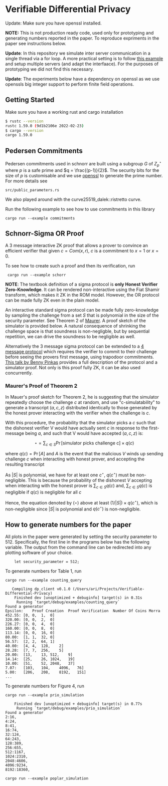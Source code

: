 # Verifiable Differential Privacy

Update: Make sure you have openssl installed.

**NOTE:** This is not production ready code, used only for prototyping and generating numbers reported in the paper. To reproduce expriments in the paper see instructions below. 

**Update**: In this repository we simulate inter server communication in a single thread via a for loop. A more practical setting is to follow [this example](https://github.com/henrycg/heavyhitters) and setup multiple servers (and adapt the interfaace). For the purposes of prototyping we did not find this necessary.

**Update**: The experiments below have a dependency on openssl as we use openssls big integer support to perform finite field operations. 

## Getting Started 

Make sure you have a working rust and cargo installation

```bash
$ rustc --version
rustc 1.59.0 (9d1b2106e 2022-02-23)
$ cargo --version
cargo 1.59.0
```

## Pedersen Commitments

Pedersen commitments used in schnorr are built using a subgroup $G$ of $Z_p^\star$ where $p$ is a safe prime and $q = \frac{(p-1)}{2}$. The security bits for the size of $p$ is customisable and we use [openssl](https://docs.rs/openssl/latest/openssl/bn/struct.BigNum.html#method.generate_prime) to generate the prime number. For more details see

```
src/public_parameters.rs
```

We also played around with the curve25519_dalek::ristretto curve. 

Run the following example to see how to use commitments in this library
```
cargo run --example commitments
```

## Schnorr-Sigma OR Proof

A 3 message interactive ZK proof that allows a prover to convince an efficient verifier that given $c = Com(x, r)$, $c$ is a commitment to $x=1$ or $x=0$. 

To see how to create such a proof and then its verification, run 

```
 cargo run --example schorr
```

**NOTE**: The textbook definition of a sigma protocol is **only Honest Verifier Zero-Knowledge**. It can be rendered non-interactive using the Fiat Shamir transform, which makes it ZK in the ROM model. However, the OR protocol can be made fully ZK even in the plain model.

An interactive standard sigma protocol can be made fully zero-knowledge by sampling the challenge from a set $S$ that is polynomial in the size of the security parameter. See Theorem 2 of [Maurer](https://crypto.ethz.ch/publications/files/Maurer09.pdf). A proof sketch of the simulator is provided below. A natural consequence of shrinking the challenge space is that soundness is non-negligble, but by sequential repetition, we can drive the soundness to be negligible as well.

Alternatively the 3 message sigma protocol can be extended to a [4 message protocol](https://link.springer.com/chapter/10.1007/3-540-45539-6_30) which requires the verifier to commit to their challenge before seeing the provers first message, using trapodoor commitments. [This talk by Benny Pinkas](https://youtu.be/m-NW75E8JIE) provides a full description of the protocol and a simulator proof. Not only is this proof fully ZK, it can be also used concurrently.

### Maurer's Proof of Theorem 2 

In Mauer's proof sketch for Theorem 2, he is suggesting that the simulator repeatedly choose the challenge $c$ at random, and use "c-simulatability" to generate a transcript $(a, c, z)$ distributed identically to those generated by the honest prover interacting with the verifier when the challenge is $c$.

With this procedure, the probability that the simulator picks a $c$ such that the dishonest verifier V would have actually sent $c$ in response to the first-message being $a$, and such that V would have accepted $(a, c, z)$ is:

$$ \star = \sum_{c \in S} \Pr[\text{simulator picks challenge c}] \times q(c)$$


where $q(c) = \Pr[A]$ and $A$ is the event that the malicious $V$ winds up sending challenge $c$ when interacting with honest prover, and accepting the resulting transcript

As $|S|$ is polynomial, we have for at least one $c^\star$, $q(c^\star)$ must be non-negligible. This is because the probability of the dishonest $V$ accepting when interacting with the honest prover is $\sum_{c \in S} q(c)$ and, $\sum_{c \in S} q(c)$ is negligible if $q(c)$ is negligible for all $c$

Hence, the equation denoted by $(\star)$ above at least $(1/|S|) \times q(c^\star)$, which is non-negligible since $|S|$ is polynomial and $q(c^\star)$ is non-negligible. 

## How to generate numbers for the paper

All plots in the paper were generated by setting the security parameter to 512. Specifically, the first line in the programs below has the following variable. The output from the command line can be redirected into any plotting software of your choice.

```
    let security_parameter = 512;

```

To generate numbers for Table 1, run 
```
cargo run --example counting_query

   Compiling dp_client v0.1.0 (/Users/ari/Projects/Verifiable-Differential-Privacy)
    Finished dev [unoptimized + debuginfo] target(s) in 0.31s
     Running `target/debug/examples/counting_query`
Found a generator
Epsilon:	Proof Creation	Proof Verification	Number Of Coins	Morra
452.55:	[0,	0,	1,	0]
320.00:	[0,	0,	2,	0]
226.27:	[0,	0,	4,	0]
160.00:	[0,	0,	8,	0]
113.14:	[0,	0,	16,	0]
80.00:	[1,	1,	32,	0]
56.57:	[2,	2,	64,	1]
40.00:	[4,	4,	128,	2]
28.28:	[7,	7,	256,	5]
20.00:	[13,	13,	512,	9]
14.14:	[25,	26,	1024,	19]
10.00:	[51,	52,	2048,	37]
7.07:	[103,	104,	4096,	76]
5.00:	[206,	208,	8192,	151]
...
```

To generate numbers for Figure 4, run 

```
cargo run --example prio_simulation

    Finished dev [unoptimized + debuginfo] target(s) in 0.77s
     Running `target/debug/examples/prio_simulation`
Found a generator
2:16,
4:24,
8:41,
16:74,
32:124,
64:243,
128:389,
256:655,
512:1167,
1024:2310,
2048:4606,
4096:9234,
8192:18360,

cargo run --example poplar_simulation

```
